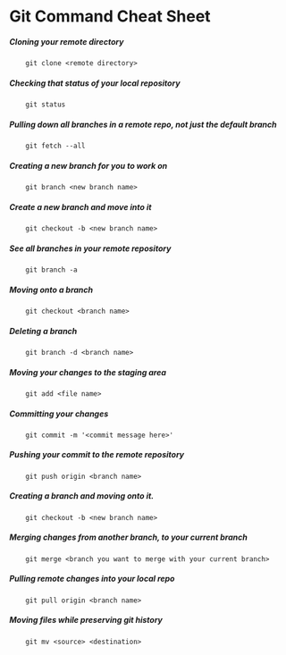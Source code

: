 # Git Command Cheat Sheet

##### Cloning your remote directory
        git clone <remote directory>

##### Checking that status of your local repository
        git status

##### Pulling down all branches in a remote repo, not just the default branch
        git fetch --all

##### Creating a new branch for you to work on
        git branch <new branch name>

##### Create a new branch and move into it
		git checkout -b <new branch name>

##### See all branches in your remote repository
		git branch -a

##### Moving onto a branch
        git checkout <branch name>

##### Deleting a branch
		git branch -d <branch name>

##### Moving your changes to the staging area
        git add <file name>

##### Committing your changes
        git commit -m '<commit message here>'

##### Pushing your commit to the remote repository
        git push origin <branch name>

##### Creating a branch and moving onto it.
        git checkout -b <new branch name>

##### Merging changes from another branch, to your current branch
        git merge <branch you want to merge with your current branch>

##### Pulling remote changes into your local repo
        git pull origin <branch name>

##### Moving files while preserving git history
		git mv <source> <destination>
